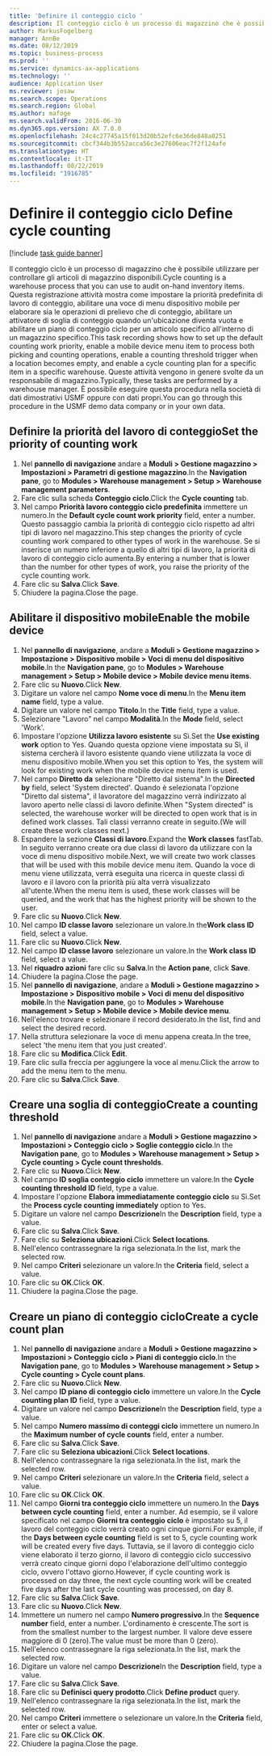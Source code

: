 ```yaml
---
title: 'Definire il conteggio ciclo '
description: Il conteggio ciclo è un processo di magazzino che è possibile utilizzare per controllare gli articoli di magazzino disponibili.
author: MarkusFogelberg
manager: AnnBe
ms.date: 08/12/2019
ms.topic: business-process
ms.prod: ''
ms.service: dynamics-ax-applications
ms.technology: ''
audience: Application User
ms.reviewer: josaw
ms.search.scope: Operations
ms.search.region: Global
ms.author: mafoge
ms.search.validFrom: 2016-06-30
ms.dyn365.ops.version: AX 7.0.0
ms.openlocfilehash: 24c4c27745a15f013d20b52efc6e36de848a0251
ms.sourcegitcommit: cbcf344b3b552acca56c3e27606eac7f2f124afe
ms.translationtype: HT
ms.contentlocale: it-IT
ms.lasthandoff: 08/22/2019
ms.locfileid: "1916785"
---
```

# <a name="define-cycle-counting"></a><span data-ttu-id="33349-103">Definire il conteggio ciclo </span><span class="sxs-lookup"><span data-stu-id="33349-103">Define cycle counting</span></span> 

[!include [task guide banner](../../includes/task-guide-banner.md)]

<span data-ttu-id="33349-104">Il conteggio ciclo è un processo di magazzino che è possibile utilizzare per controllare gli articoli di magazzino disponibili.</span><span class="sxs-lookup"><span data-stu-id="33349-104">Cycle counting is a warehouse process that you can use to audit on-hand inventory items.</span></span> <span data-ttu-id="33349-105">Questa registrazione attività mostra come impostare la priorità predefinita di lavoro di conteggio, abilitare una voce di menu dispositivo mobile per elaborare sia le operazioni di prelievo che di conteggio, abilitare un attivatore di soglia di conteggio quando un'ubicazione diventa vuota e abilitare un piano di conteggio ciclo per un articolo specifico all'interno di un magazzino specifico.</span><span class="sxs-lookup"><span data-stu-id="33349-105">This task recording shows how to set up the default counting work priority, enable a mobile device menu item to process both picking and counting operations, enable a counting threshold trigger when a location becomes empty, and enable a cycle counting plan for a specific item in a specific warehouse.</span></span> <span data-ttu-id="33349-106">Queste attività vengono in genere svolte da un responsabile di magazzino.</span><span class="sxs-lookup"><span data-stu-id="33349-106">Typically, these tasks are performed by a warehouse manager.</span></span> <span data-ttu-id="33349-107">È possibile eseguire questa procedura nella società di dati dimostrativi USMF oppure con dati propri.</span><span class="sxs-lookup"><span data-stu-id="33349-107">You can go through this procedure in the USMF demo data company or in your own data.</span></span>


## <a name="set-the-priority-of-counting-work"></a><span data-ttu-id="33349-108">Definire la priorità del lavoro di conteggio</span><span class="sxs-lookup"><span data-stu-id="33349-108">Set the priority of counting work</span></span>
1. <span data-ttu-id="33349-109">Nel **pannello di navigazione** andare a **Moduli > Gestione magazzino > Impostazioni > Parametri di gestione magazzino**.</span><span class="sxs-lookup"><span data-stu-id="33349-109">In the **Navigation pane**, go to **Modules > Warehouse management > Setup > Warehouse management parameters**.</span></span>
2. <span data-ttu-id="33349-110">Fare clic sulla scheda **Conteggio ciclo**.</span><span class="sxs-lookup"><span data-stu-id="33349-110">Click the **Cycle counting** tab.</span></span>
3. <span data-ttu-id="33349-111">Nel campo **Priorità lavoro conteggio ciclo predefinita** immettere un numero.</span><span class="sxs-lookup"><span data-stu-id="33349-111">In the **Default cycle count work priority** field, enter a number.</span></span> <span data-ttu-id="33349-112">Questo passaggio cambia la priorità di conteggio ciclo rispetto ad altri tipi di lavoro nel magazzino.</span><span class="sxs-lookup"><span data-stu-id="33349-112">This step changes the priority of cycle counting work compared to other types of work in the warehouse.</span></span> <span data-ttu-id="33349-113">Se si inserisce un numero inferiore a quello di altri tipi di lavoro, la priorità di lavoro di conteggio ciclo aumenta.</span><span class="sxs-lookup"><span data-stu-id="33349-113">By entering a number that is lower than the number for other types of work, you raise the priority of the cycle counting work.</span></span>  
4. <span data-ttu-id="33349-114">Fare clic su **Salva**.</span><span class="sxs-lookup"><span data-stu-id="33349-114">Click **Save**.</span></span>
5. <span data-ttu-id="33349-115">Chiudere la pagina.</span><span class="sxs-lookup"><span data-stu-id="33349-115">Close the page.</span></span>

## <a name="enable-the-mobile-device"></a><span data-ttu-id="33349-116">Abilitare il dispositivo mobile</span><span class="sxs-lookup"><span data-stu-id="33349-116">Enable the mobile device</span></span>
1. <span data-ttu-id="33349-117">Nel **pannello di navigazione**, andare a **Moduli > Gestione magazzino > Impostazione > Dispositivo mobile > Voci di menu del dispositivo mobile**.</span><span class="sxs-lookup"><span data-stu-id="33349-117">In the **Navigation pane**, go to **Modules > Warehouse management > Setup > Mobile device > Mobile device menu items**.</span></span>
2. <span data-ttu-id="33349-118">Fare clic su **Nuovo**.</span><span class="sxs-lookup"><span data-stu-id="33349-118">Click **New**.</span></span>
3. <span data-ttu-id="33349-119">Digitare un valore nel campo **Nome voce di menu**.</span><span class="sxs-lookup"><span data-stu-id="33349-119">In the **Menu item name** field, type a value.</span></span>
4. <span data-ttu-id="33349-120">Digitare un valore nel campo **Titolo**.</span><span class="sxs-lookup"><span data-stu-id="33349-120">In the **Title** field, type a value.</span></span>
5. <span data-ttu-id="33349-121">Selezionare "Lavoro" nel campo **Modalità**.</span><span class="sxs-lookup"><span data-stu-id="33349-121">In the **Mode** field, select 'Work'.</span></span>
6. <span data-ttu-id="33349-122">Impostare l'opzione **Utilizza lavoro esistente** su Sì.</span><span class="sxs-lookup"><span data-stu-id="33349-122">Set the **Use existing work** option to Yes.</span></span> <span data-ttu-id="33349-123">Quando questa opzione viene impostata su Sì, il sistema cercherà il lavoro esistente quando viene utilizzata la voce di menu dispositivo mobile.</span><span class="sxs-lookup"><span data-stu-id="33349-123">When you set this option to Yes, the system will look for existing work when the mobile device menu item is used.</span></span>  
7. <span data-ttu-id="33349-124">Nel campo **Diretto da** selezionare "Diretto dal sistema".</span><span class="sxs-lookup"><span data-stu-id="33349-124">In the **Directed by** field, select 'System directed'.</span></span> <span data-ttu-id="33349-125">Quando è selezionata l'opzione "Diretto dal sistema", il lavoratore del magazzino verrà indirizzato al lavoro aperto nelle classi di lavoro definite.</span><span class="sxs-lookup"><span data-stu-id="33349-125">When "System directed" is selected, the warehouse worker will be directed to open work that is in defined work classes.</span></span> <span data-ttu-id="33349-126">Tali classi verranno create in seguito.</span><span class="sxs-lookup"><span data-stu-id="33349-126">(We will create these work classes next.)</span></span>  
8. <span data-ttu-id="33349-127">Espandere la sezione **Classi di lavoro**.</span><span class="sxs-lookup"><span data-stu-id="33349-127">Expand the **Work classes** fastTab.</span></span> <span data-ttu-id="33349-128">In seguito verranno create ora due classi di lavoro da utilizzare con la voce di menu dispositivo mobile.</span><span class="sxs-lookup"><span data-stu-id="33349-128">Next, we will create two work classes that will be used with this mobile device menu item.</span></span> <span data-ttu-id="33349-129">Quando la voce di menu viene utilizzata, verrà eseguita una ricerca in queste classi di lavoro e il lavoro con la priorità più alta verrà visualizzato all'utente.</span><span class="sxs-lookup"><span data-stu-id="33349-129">When the menu item is used, these work classes will be queried, and the work that has the highest priority will be shown to the user.</span></span>  
9. <span data-ttu-id="33349-130">Fare clic su **Nuovo**.</span><span class="sxs-lookup"><span data-stu-id="33349-130">Click **New**.</span></span>
10. <span data-ttu-id="33349-131">Nel campo **ID classe lavoro** selezionare un valore.</span><span class="sxs-lookup"><span data-stu-id="33349-131">In the**Work class ID** field, select a value.</span></span>
11. <span data-ttu-id="33349-132">Fare clic su **Nuovo**.</span><span class="sxs-lookup"><span data-stu-id="33349-132">Click **New**.</span></span>
12. <span data-ttu-id="33349-133">Nel campo **ID classe lavoro** selezionare un valore.</span><span class="sxs-lookup"><span data-stu-id="33349-133">In the **Work class ID** field, select a value.</span></span>
13. <span data-ttu-id="33349-134">Nel **riquadro azioni** fare clic su **Salva**.</span><span class="sxs-lookup"><span data-stu-id="33349-134">In the **Action pane**, click **Save**.</span></span>
14. <span data-ttu-id="33349-135">Chiudere la pagina.</span><span class="sxs-lookup"><span data-stu-id="33349-135">Close the page.</span></span>
15. <span data-ttu-id="33349-136">Nel **pannello di navigazione**, andare a **Moduli > Gestione magazzino > Impostazione > Dispositivo mobile > Voci di menu del dispositivo mobile**.</span><span class="sxs-lookup"><span data-stu-id="33349-136">In the **Navigation pane**, go to **Modules > Warehouse management > Setup > Mobile device > Mobile device menu**.</span></span>
16. <span data-ttu-id="33349-137">Nell'elenco trovare e selezionare il record desiderato.</span><span class="sxs-lookup"><span data-stu-id="33349-137">In the list, find and select the desired record.</span></span>
17. <span data-ttu-id="33349-138">Nella struttura selezionare la voce di menu appena creata.</span><span class="sxs-lookup"><span data-stu-id="33349-138">In the tree, select 'the menu item that you just created'.</span></span>
18. <span data-ttu-id="33349-139">Fare clic su **Modifica**.</span><span class="sxs-lookup"><span data-stu-id="33349-139">Click **Edit**.</span></span>
19. <span data-ttu-id="33349-140">Fare clic sulla freccia per aggiungere la voce al menu.</span><span class="sxs-lookup"><span data-stu-id="33349-140">Click the arrow to add the menu item to the menu.</span></span>
20. <span data-ttu-id="33349-141">Fare clic su **Salva**.</span><span class="sxs-lookup"><span data-stu-id="33349-141">Click **Save**.</span></span>

## <a name="create-a-counting-threshold"></a><span data-ttu-id="33349-142">Creare una soglia di conteggio</span><span class="sxs-lookup"><span data-stu-id="33349-142">Create a counting threshold</span></span>
1. <span data-ttu-id="33349-143">Nel **pannello di navigazione** andare a **Moduli > Gestione magazzino > Impostazioni > Conteggio ciclo > Soglie conteggio ciclo**.</span><span class="sxs-lookup"><span data-stu-id="33349-143">In the **Navigation pane**, go to **Modules > Warehouse management > Setup > Cycle counting > Cycle count thresholds**.</span></span>
2. <span data-ttu-id="33349-144">Fare clic su **Nuovo**.</span><span class="sxs-lookup"><span data-stu-id="33349-144">Click **New**.</span></span>
3. <span data-ttu-id="33349-145">Nel campo **ID soglia conteggio ciclo** immettere un valore.</span><span class="sxs-lookup"><span data-stu-id="33349-145">In the **Cycle counting threshold ID** field, type a value.</span></span>
4. <span data-ttu-id="33349-146">Impostare l'opzione **Elabora immediatamente conteggio ciclo** su Sì.</span><span class="sxs-lookup"><span data-stu-id="33349-146">Set the **Process cycle counting immediately** option to Yes.</span></span>
5. <span data-ttu-id="33349-147">Digitare un valore nel campo **Descrizione**</span><span class="sxs-lookup"><span data-stu-id="33349-147">In the **Description** field, type a value.</span></span>
6. <span data-ttu-id="33349-148">Fare clic su **Salva**.</span><span class="sxs-lookup"><span data-stu-id="33349-148">Click **Save**.</span></span>
7. <span data-ttu-id="33349-149">Fare clic su **Seleziona ubicazioni**.</span><span class="sxs-lookup"><span data-stu-id="33349-149">Click **Select locations**.</span></span>
8. <span data-ttu-id="33349-150">Nell'elenco contrassegnare la riga selezionata.</span><span class="sxs-lookup"><span data-stu-id="33349-150">In the list, mark the selected row.</span></span>
9. <span data-ttu-id="33349-151">Nel campo **Criteri** selezionare un valore.</span><span class="sxs-lookup"><span data-stu-id="33349-151">In the **Criteria** field, select a value.</span></span>
10. <span data-ttu-id="33349-152">Fare clic su **OK**.</span><span class="sxs-lookup"><span data-stu-id="33349-152">Click **OK**.</span></span>
11. <span data-ttu-id="33349-153">Chiudere la pagina.</span><span class="sxs-lookup"><span data-stu-id="33349-153">Close the page.</span></span>

## <a name="create-a-cycle-count-plan"></a><span data-ttu-id="33349-154">Creare un piano di conteggio ciclo</span><span class="sxs-lookup"><span data-stu-id="33349-154">Create a cycle count plan</span></span>
1. <span data-ttu-id="33349-155">Nel **pannello di navigazione** andare a **Moduli > Gestione magazzino > Impostazioni > Conteggio ciclo > Piani di conteggio ciclo**.</span><span class="sxs-lookup"><span data-stu-id="33349-155">In the **Navigation pane**, go to **Modules > Warehouse management > Setup > Cycle counting > Cycle count plans**.</span></span>
2. <span data-ttu-id="33349-156">Fare clic su **Nuovo**.</span><span class="sxs-lookup"><span data-stu-id="33349-156">Click **New**.</span></span>
3. <span data-ttu-id="33349-157">Nel campo **ID piano di conteggio ciclo** immettere un valore.</span><span class="sxs-lookup"><span data-stu-id="33349-157">In the **Cycle counting plan ID** field, type a value.</span></span>
4. <span data-ttu-id="33349-158">Digitare un valore nel campo **Descrizione**</span><span class="sxs-lookup"><span data-stu-id="33349-158">In the **Description** field, type a value.</span></span>
5. <span data-ttu-id="33349-159">Nel campo **Numero massimo di conteggi ciclo** immettere un numero.</span><span class="sxs-lookup"><span data-stu-id="33349-159">In the **Maximum number of cycle counts** field, enter a number.</span></span>
6. <span data-ttu-id="33349-160">Fare clic su **Salva**.</span><span class="sxs-lookup"><span data-stu-id="33349-160">Click **Save**.</span></span>
7. <span data-ttu-id="33349-161">Fare clic su **Seleziona ubicazioni**.</span><span class="sxs-lookup"><span data-stu-id="33349-161">Click **Select locations**.</span></span>
8. <span data-ttu-id="33349-162">Nell'elenco contrassegnare la riga selezionata.</span><span class="sxs-lookup"><span data-stu-id="33349-162">In the list, mark the selected row.</span></span>
9. <span data-ttu-id="33349-163">Nel campo **Criteri** selezionare un valore.</span><span class="sxs-lookup"><span data-stu-id="33349-163">In the **Criteria** field, select a value.</span></span>
10. <span data-ttu-id="33349-164">Fare clic su **OK**.</span><span class="sxs-lookup"><span data-stu-id="33349-164">Click **OK**.</span></span>
11. <span data-ttu-id="33349-165">Nel campo **Giorni tra conteggio ciclo** immettere un numero.</span><span class="sxs-lookup"><span data-stu-id="33349-165">In the **Days between cycle counting** field, enter a number.</span></span> <span data-ttu-id="33349-166">Ad esempio, se il valore specificato nel campo **Giorni tra conteggio ciclo** è impostato su 5, il lavoro del conteggio ciclo verrà creato ogni cinque giorni.</span><span class="sxs-lookup"><span data-stu-id="33349-166">For example, if the **Days between cycle counting** field is set to 5, cycle counting work will be created every five days.</span></span> <span data-ttu-id="33349-167">Tuttavia, se il lavoro di conteggio ciclo viene elaborato il terzo giorno, il lavoro di conteggio ciclo successivo verrà creato cinque giorni dopo l'elaborazione dell'ultimo conteggio ciclo, ovvero l'ottavo giorno.</span><span class="sxs-lookup"><span data-stu-id="33349-167">However, if cycle counting work is processed on day three, the next cycle counting work will be created five days after the last cycle counting was processed, on day 8.</span></span>  
12. <span data-ttu-id="33349-168">Fare clic su **Salva**.</span><span class="sxs-lookup"><span data-stu-id="33349-168">Click **Save**.</span></span>
13. <span data-ttu-id="33349-169">Fare clic su **Nuovo**.</span><span class="sxs-lookup"><span data-stu-id="33349-169">Click **New**.</span></span>
14. <span data-ttu-id="33349-170">Immettere un numero nel campo **Numero progressivo**.</span><span class="sxs-lookup"><span data-stu-id="33349-170">In the **Sequence number** field, enter a number.</span></span> <span data-ttu-id="33349-171">L'ordinamento è crescente.</span><span class="sxs-lookup"><span data-stu-id="33349-171">The sort is from the smallest number to the largest number.</span></span> <span data-ttu-id="33349-172">Il valore deve essere maggiore di 0 (zero).</span><span class="sxs-lookup"><span data-stu-id="33349-172">The value must be more than 0 (zero).</span></span>  
15. <span data-ttu-id="33349-173">Nell'elenco contrassegnare la riga selezionata.</span><span class="sxs-lookup"><span data-stu-id="33349-173">In the list, mark the selected row.</span></span>
16. <span data-ttu-id="33349-174">Digitare un valore nel campo **Descrizione**</span><span class="sxs-lookup"><span data-stu-id="33349-174">In the **Description** field, type a value.</span></span>
17. <span data-ttu-id="33349-175">Fare clic su **Salva**.</span><span class="sxs-lookup"><span data-stu-id="33349-175">Click **Save**.</span></span>
18. <span data-ttu-id="33349-176">Fare clic su **Definisci query prodotto**.</span><span class="sxs-lookup"><span data-stu-id="33349-176">Click **Define product** query.</span></span>
19. <span data-ttu-id="33349-177">Nell'elenco contrassegnare la riga selezionata.</span><span class="sxs-lookup"><span data-stu-id="33349-177">In the list, mark the selected row.</span></span>
20. <span data-ttu-id="33349-178">Nel campo **Criteri** immettere o selezionare un valore.</span><span class="sxs-lookup"><span data-stu-id="33349-178">In the **Criteria** field, enter or select a value.</span></span>
21. <span data-ttu-id="33349-179">Fare clic su **OK**.</span><span class="sxs-lookup"><span data-stu-id="33349-179">Click **OK**.</span></span>
22. <span data-ttu-id="33349-180">Chiudere la pagina.</span><span class="sxs-lookup"><span data-stu-id="33349-180">Close the page.</span></span>

